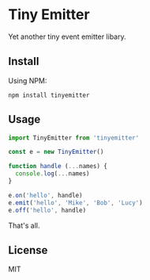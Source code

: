 # Tiny Emitter

Yet another tiny event emitter libary.

## Install

Using NPM:

```
npm install tinyemitter
```

## Usage

```js
import TinyEmitter from 'tinyemitter'

const e = new TinyEmitter()

function handle (...names) {
  console.log(...names)
}

e.on('hello', handle)
e.emit('hello', 'Mike', 'Bob', 'Lucy')
e.off('hello', handle)
```

That's all.

## License

MIT
